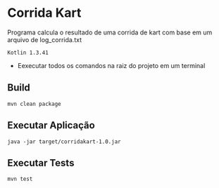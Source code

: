 # Corrida Kart
Programa calcula o resultado de uma corrida de kart com base em um arquivo de log_corrida.txt

```
Kotlin 1.3.41
```
* Eexecutar todos os comandos na raiz do projeto em um terminal

## Build
```
mvn clean package
```

## Executar Aplicação
```
java -jar target/corridakart-1.0.jar
```

## Executar Tests
```
mvn test
```
